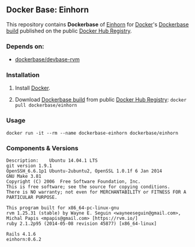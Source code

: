 ## Docker Base: Einhorn


This repository contains **Dockerbase** of [Einhorn](https://github.com/stripe/einhorn) for [Docker](https://www.docker.com/)'s [Dockerbase build](https://registry.hub.docker.com/u/dockerbase/einhorn/) published on the public [Docker Hub Registry](https://registry.hub.docker.com/).


### Depends on:

* [dockerbase/devbase-rvm](https://registry.hub.docker.com/u/dockerbase/devbase-rvm)


### Installation

1. Install [Docker](https://docs.docker.com/installation/).

2. Download [Dockerbase build](https://registry.hub.docker.com/u/dockerbase/einhorn/) from public [Docker Hub Registry](https://registry.hub.docker.com/): `docker pull dockerbase/einhorn`


### Usage

    docker run -it --rm --name dockerbase-einhorn dockerbase/einhorn

### Components & Versions

    Description:	Ubuntu 14.04.1 LTS
    git version 1.9.1
    OpenSSH_6.6.1p1 Ubuntu-2ubuntu2, OpenSSL 1.0.1f 6 Jan 2014
    GNU Make 3.81
    Copyright (C) 2006  Free Software Foundation, Inc.
    This is free software; see the source for copying conditions.
    There is NO warranty; not even for MERCHANTABILITY or FITNESS FOR A
    PARTICULAR PURPOSE.
    
    This program built for x86_64-pc-linux-gnu
    rvm 1.25.31 (stable) by Wayne E. Seguin <wayneeseguin@gmail.com>, Michal Papis <mpapis@gmail.com> [https://rvm.io/]
    ruby 2.1.2p95 (2014-05-08 revision 45877) [x86_64-linux]
    
    Rails 4.1.6
    einhorn:0.6.2
